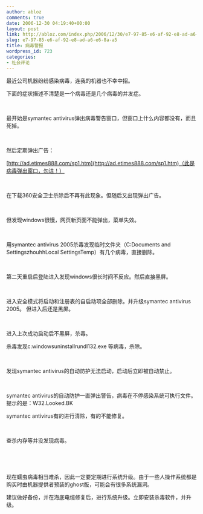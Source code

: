 ```yaml
---
author: abloz
comments: true
date: 2006-12-30 04:19:40+00:00
layout: post
link: http://abloz.com/index.php/2006/12/30/e7-97-85-e6-af-92-e8-ad-a6-e6-8a-a5/
slug: e7-97-85-e6-af-92-e8-ad-a6-e6-8a-a5
title: 病毒警报
wordpress_id: 723
categories:
- 社会评论
---
```


最近公司机器纷纷感染病毒，连我的机器也不幸中招。




下面的症状描述不清楚是一个病毒还是几个病毒的并发症。




 




最开始是symantec antivirus弹出病毒警告窗口，但窗口上什么内容都没有，而且死掉。




 




然后定期弹出广告：




[http://ad.etimes888.com/sp1.htm](http://ad.etimes888.com/sp1.htm)（此是病毒弹出窗口，勿进！）




 




在下载360安全卫士杀除后不再有此现象。但随后又出现弹出广告。




 




但发现windows很慢，网页新页面不能弹出，菜单失效。




 




用symantec antivirus 2005杀毒发现临时文件夹（C:Documents and
SettingszhouhhLocal SettingsTemp）有几个病毒，直接删除。




 




第二天重启后登陆进入发现windows很长时间不反应。然后直接黑屏。




 




进入安全模式将启动和注册表的自启动项全部删除。并升级symantec antivirus 2005。
但进入后还是黑屏。




 




进入上次成功启动后不黑屏，杀毒。




杀毒发现c:windowsuninstallrundl132.exe 等病毒，杀除。




 




发现symantec antivirus的自动防护无法启动，启动后立即被自动禁止。




 




symantec
antivirus的自动防护一直弹出警告，病毒在不停感染系统可执行文件。提示的是：W32.Looked.BK




symantec antivirus有的进行清除，有的不能修复。




 




查杀内存等并没发现病毒。




 




 




现在蠕虫病毒相当难杀，因此一定要定期进行系统升级。由于一些人操作系统都是购买时由机器提供者预装的ghost版，可能会有很多系统漏洞。




建议做好备份，并在海底电缆修复后，进行系统升级。立即安装杀毒软件，并升级。




 




 




 




 




 




 
